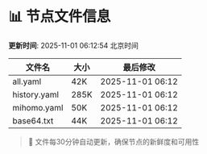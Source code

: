 # 📊 节点文件信息

**更新时间**: 2025-11-01 06:12:54 北京时间

| 文件名 | 大小 | 最后修改 |
|--------|------|----------|
| all.yaml | 42K | 2025-11-01 06:12 |
| history.yaml | 285K | 2025-11-01 06:12 |
| mihomo.yaml | 50K | 2025-11-01 06:12 |
| base64.txt | 44K | 2025-11-01 06:12 |

> 🔄 文件每30分钟自动更新，确保节点的新鲜度和可用性
